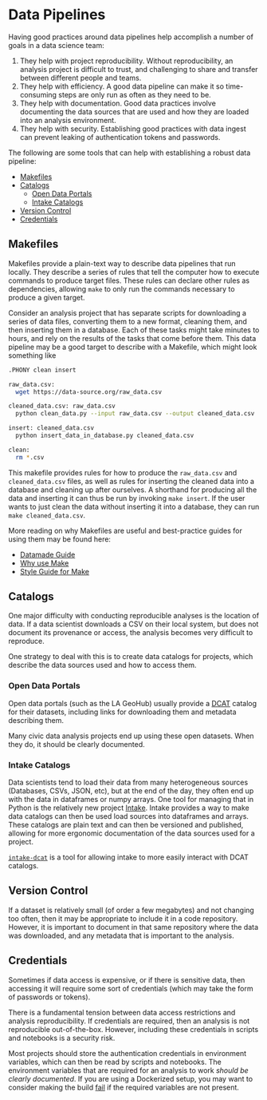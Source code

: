 # Data Pipelines 

Having good practices around data pipelines help accomplish a number of goals in a data science team:
1. They help with project reproducibility.
Without reproducibility, an analysis project is difficult to trust,
and challenging to share and transfer between different people and teams.
2. They help with efficiency.
A good data pipeline can make it so time-consuming steps are only run as often as they need to be.
3. They help with documentation.
Good data practices involve documenting the data sources that are used and how they are loaded into an analysis environment.
3. They help with security.
Establishing good practices with data ingest can prevent leaking of authentication tokens and passwords.

The following are some tools that can help with establishing a robust data pipeline:

* [Makefiles](#makefiles)
* [Catalogs](#catalogs)
  * [Open Data Portals](#open-data-portals)
  * [Intake Catalogs](#intake-catalogs)
* [Version Control](#version-control)
* [Credentials](#credentials)


## Makefiles

Makefiles provide a plain-text way to describe data pipelines that run locally.
They describe a series of rules that tell the computer how to execute commands to produce target files.
These rules can declare other rules as dependencies, allowing `make` to only
run the commands necessary to produce a given target.

Consider an analysis project that has separate scripts for downloading
a series of data files, converting them to a new format, cleaning them,
and then inserting them in a database.
Each of these tasks might take minutes to hours,
and rely on the results of the tasks that come before them.
This data pipeline may be a good target to describe with a Makefile,
which might look something like

```bash
.PHONY clean insert

raw_data.csv:
  wget https://data-source.org/raw_data.csv

cleaned_data.csv: raw_data.csv
  python clean_data.py --input raw_data.csv --output cleaned_data.csv

insert: cleaned_data.csv
  python insert_data_in_database.py cleaned_data.csv

clean:
  rm *.csv
```
This makefile provides rules for how to produce the `raw_data.csv` and `cleaned_data.csv` files,
as well as rules for inserting the cleaned data into a database and cleaning up after ourselves.
A shorthand for producing all the data and inserting it can thus be run by invoking `make insert`. If the user wants to just clean the data without inserting it into a database, they can run `make cleaned_data.csv`.

More reading on why Makefiles are useful and best-practice guides for using them may be found here:

* [Datamade Guide](https://github.com/datamade/data-making-guidelines)
* [Why use Make](https://bost.ocks.org/mike/make/)
* [Style Guide for Make](http://clarkgrubb.com/makefile-style-guide#data-workflows)

## Catalogs

One major difficulty with conducting reproducible analyses is the location of data.
If a data scientist downloads a CSV on their local system,
but does not document its provenance or access,
the analysis becomes very difficult to reproduce.

One strategy to deal with this is to create data catalogs for projects,
which describe the data sources used and how to access them.

### **Open Data Portals**

Open data portals (such as the LA GeoHub) usually provide a
[DCAT](https://www.w3.org/TR/vocab-dcat) catalog for their datasets,
including links for downloading them and metadata describing them.

Many civic data analysis projects end up using these open datasets.
When they do, it should be clearly documented.

### **Intake Catalogs**

Data scientists tend to load their data from many heterogeneous sources (Databases, CSVs, JSON, etc),
but at the end of the day, they often end up with the data in dataframes
or numpy arrays.
One tool for managing that in Python is the relatively new project
[Intake](https://intake.readthedocs.io/en/latest/).
Intake provides a way to make data catalogs can then be used load sources
into dataframes and arrays.
These catalogs are plain text and can then be versioned and published,
allowing for more ergonomic documentation of the data sources used for a project.

[`intake-dcat`](https://github.com/CityOfLosAngeles/intake-dcat)
is a tool for allowing intake to more easily interact with DCAT catalogs.

## Version Control

If a dataset is relatively small (of order a few megabytes) and not changing too often,
then it may be appropriate to include it in a code repository.
However, it is important to document in that same repository where the data was downloaded, and any metadata that is important to the analysis.

## Credentials

Sometimes if data access is expensive, or if there is sensitive data,
then accessing it will require some sort of credentials
(which may take the form of passwords or tokens).

There is a fundamental tension between data access restrictions and analysis reproducibility.
If credentials are required, then an analysis is not reproducible out-of-the-box.
However, including these credentials in scripts and notebooks is a security risk.

Most projects should store the authentication credentials in environment variables,
which can then be read by scripts and notebooks.
The environment variables that are required for an analysis to work
*should be clearly documented*.
If you are using a Dockerized setup, you may want to consider making the build 
[fail](https://docs.docker.com/compose/compose-file/#variable-substitution)
if the required variables are not present.
